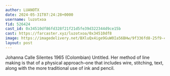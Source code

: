 ```yaml
---
author: LUANOTX
date: 2024-05-31T07:24:28+0000
username: luzotxoa
fid: 526424
cast_id: 0x34510df86fd328f21f21d5fe39d322344d9ce15b
cast: https://farcaster.xyz/luzotxoa/0x34510df8
image: https://imagedelivery.net/BXluQx4ige9GuW0Ia56BHw/9f336fd8-25f9-4cb3-746d-9c0e16b17300/original
layout: post
---
```


Johanna Calle Silentes 1965 (Colombian)
Untitled.
Her method of line making is that of a physical approach–one that includes wire, stitching, text, along with the more traditional use of ink and pencil.

<img src='https://imagedelivery.net/BXluQx4ige9GuW0Ia56BHw/9f336fd8-25f9-4cb3-746d-9c0e16b17300/original' alt='' referrerpolicy='no-referrer'/>
